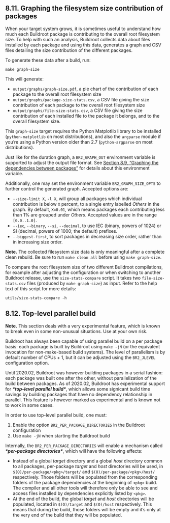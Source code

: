## 8.11. Graphing the filesystem size contribution of packages

When your target system grows, it is sometimes useful to understand how much each Buildroot package is contributing to the overall root filesystem size. To help with such an analysis, Buildroot collects data about files installed by each package and using this data, generates a graph and CSV files detailing the size contribution of the different packages.

To generate these data after a build, run:

```
make graph-size
```

This will generate:

- `output/graphs/graph-size.pdf`, a pie chart of the contribution of each package to the overall root filesystem size
- `output/graphs/package-size-stats.csv`, a CSV file giving the size contribution of each package to the overall root filesystem size
- `output/graphs/file-size-stats.csv`, a CSV file giving the size contribution of each installed file to the package it belongs, and to the overall filesystem size.

This `graph-size` target requires the Python Matplotlib library to be installed (`python-matplotlib` on most distributions), and also the `argparse` module if you’re using a Python version older than 2.7 (`python-argparse` on most distributions).

Just like for the duration graph, a `BR2_GRAPH_OUT` environment variable is supported to adjust the output file format. See [Section 8.9, “Graphing the dependencies between packages”](https://buildroot.org/downloads/manual/manual.html#graph-depends) for details about this environment variable.

Additionally, one may set the environment variable `BR2_GRAPH_SIZE_OPTS` to further control the generated graph. Accepted options are:

- `--size-limit X`, `-l X`, will group all packages which individual contribution is below `X` percent, to a single entry labelled *Others* in the graph. By default, `X=0.01`, which means packages each contributing less than 1% are grouped under *Others*. Accepted values are in the range `[0.0..1.0]`.
- `--iec`, `--binary`, `--si`, `--decimal`, to use IEC (binary, powers of 1024) or SI (decimal, powers of 1000; the default) prefixes.
- `--biggest-first`, to sort packages in decreasing size order, rather than in increasing size order.

**Note.** The collected filesystem size data is only meaningful after a complete clean rebuild. Be sure to run `make clean all` before using `make graph-size`.

To compare the root filesystem size of two different Buildroot compilations, for example after adjusting the configuration or when switching to another Buildroot release, use the `size-stats-compare` script. It takes two `file-size-stats.csv` files (produced by `make graph-size`) as input. Refer to the help text of this script for more details:

```
utils/size-stats-compare -h
```

## 8.12. Top-level parallel build

**Note.** This section deals with a very experimental feature, which is known to break even in some non-unusual situations. Use at your own risk.

Buildroot has always been capable of using parallel build on a per package basis: each package is built by Buildroot using `make -jN` (or the equivalent invocation for non-make-based build systems). The level of parallelism is by default number of CPUs + 1, but it can be adjusted using the `BR2_JLEVEL` configuration option.

Until 2020.02, Buildroot was however building packages in a serial fashion: each package was built one after the other, without parallelization of the build between packages. As of 2020.02, Buildroot has experimental support for ***\*top-level parallel build\****, which allows some signicant build time savings by building packages that have no dependency relationship in parallel. This feature is however marked as experimental and is known not to work in some cases.

In order to use top-level parallel build, one must:

1. Enable the option `BR2_PER_PACKAGE_DIRECTORIES` in the Buildroot configuration
2. Use `make -jN` when starting the Buildroot build

Internally, the `BR2_PER_PACKAGE_DIRECTORIES` will enable a mechanism called ***\*per-package directories\****, which will have the following effects:

- Instead of a global *target* directory and a global *host* directory common to all packages, per-package *target* and *host* directories will be used, in `$(O)/per-package/<pkg>/target/` and `$(O)/per-package/<pkg>/host/` respectively. Those folders will be populated from the corresponding folders of the package dependencies at the beginning of `<pkg>` build. The compiler and all other tools will therefore only be able to see and access files installed by dependencies explicitly listed by `<pkg>`.
- At the end of the build, the global *target* and *host* directories will be populated, located in `$(O)/target` and `$(O)/host` respectively. This means that during the build, those folders will be empty and it’s only at the very end of the build that they will be populated.
